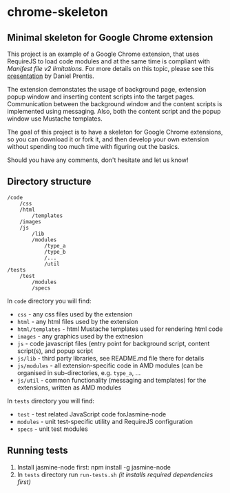 # chrome-skeleton

## Minimal skeleton for Google Chrome extension

This project is an example of a Google Chrome extension, that uses RequireJS
to load code modules and at the same time is compliant with *Manifest file v2
limitations*. For more details on this topic, please see this
[presentation](http://prezi.com/rodnyr5awftr/requirejs-in-chrome-extensions/)
by Daniel Prentis.

The extension demonstates the usage of background page, extension popup window
and inserting content scripts into the target pages. Communication between the
background window and the content scripts is implemented using messaging. Also,
both the content script and the popup window use Mustache templates.

The goal of this project is to have a skeleton for Google Chrome extensions, so
you can download it or fork it, and then develop your own extension without
spending too much time with figuring out the basics.

Should you have any comments, don't hesitate and let us know!


## Directory structure

    /code
        /css
        /html
            /templates
        /images
        /js
            /lib
            /modules
                /type_a
                /type_b
                /...
                /util
    /tests
        /test
            /modules
            /specs

In `code` directory you will find:
*	`css` - any css files used by the extension
* `html` - any html files used by the extension
* `html/templates` - html Mustache templates used for rendering html code
* `images` - any graphics used by the extnesion
* `js` - code javascript files (entry point for background script, content
script(s), and popup script
* `js/lib` - third party libraries, see README.md file there for details
* `js/modules` - all extension-specific code in AMD modules (can be
organised in sub-directories, e.g. `type_a`, ...
* `js/util` - common functionality (messaging and templates) for the
extensions, written as AMD modules

In `tests` directory you will find:
*	`test` - test related JavaScript code forJasmine-node
*	`modules` - unit test-specific utility and RequireJS configuration
*	`specs` - unit test modules


## Running tests

1. Install jasmine-node first:
		npm install -g jasmine-node
2. In `tests` directory run `run-tests.sh` *(it installs required dependencies first)*
